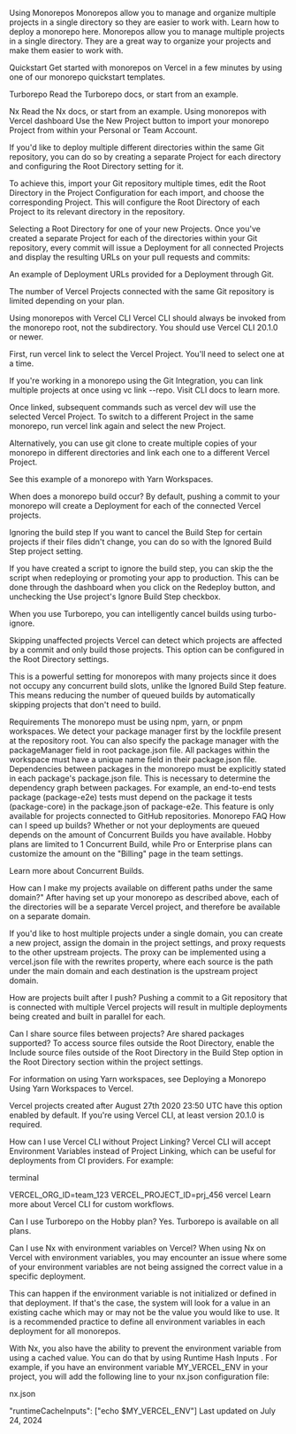 Using Monorepos
Monorepos allow you to manage and organize multiple projects in a single directory so they are easier to work with. Learn how to deploy a monorepo here.
Monorepos allow you to manage multiple projects in a single directory. They are a great way to organize your projects and make them easier to work with.

Quickstart
Get started with monorepos on Vercel in a few minutes by using one of our monorepo quickstart templates.



Turborepo
Read the Turborepo docs, or start from an example.

Nx
Read the Nx docs, or start from an example.
Using monorepos with Vercel dashboard
Use the New Project button to import your monorepo Project from within your Personal or Team Account.

If you'd like to deploy multiple different directories within the same Git repository, you can do so by creating a separate Project for each directory and configuring the Root Directory setting for it.

To achieve this, import your Git repository multiple times, edit the Root Directory in the Project Configuration for each import, and choose the corresponding Project. This will configure the Root Directory of each Project to its relevant directory in the repository.


Selecting a Root Directory for one of your new Projects.
Once you've created a separate Project for each of the directories within your Git repository, every commit will issue a Deployment for all connected Projects and display the resulting URLs on your pull requests and commits:


An example of Deployment URLs provided for a Deployment through Git.

The number of Vercel Projects connected with the same Git repository is limited depending on your plan.

Using monorepos with Vercel CLI
Vercel CLI should always be invoked from the monorepo root, not the subdirectory. You should use Vercel CLI 20.1.0 or newer.

First, run vercel link to select the Vercel Project. You'll need to select one at a time.

If you're working in a monorepo using the Git Integration, you can link multiple projects at once using vc link --repo. Visit CLI docs to learn more.

Once linked, subsequent commands such as vercel dev will use the selected Vercel Project. To switch to a different Project in the same monorepo, run vercel link again and select the new Project.

Alternatively, you can use git clone to create multiple copies of your monorepo in different directories and link each one to a different Vercel Project.

See this example of a monorepo with Yarn Workspaces.

When does a monorepo build occur?
By default, pushing a commit to your monorepo will create a Deployment for each of the connected Vercel projects.

Ignoring the build step
If you want to cancel the Build Step for certain projects if their files didn't change, you can do so with the Ignored Build Step project setting.

If you have created a script to ignore the build step, you can skip the the script when redeploying or promoting your app to production. This can be done through the dashboard when you click on the Redeploy button, and unchecking the Use project's Ignore Build Step checkbox.

When you use Turborepo, you can intelligently cancel builds using turbo-ignore.

Skipping unaffected projects
Vercel can detect which projects are affected by a commit and only build those projects. This option can be configured in the Root Directory settings.

This is a powerful setting for monorepos with many projects since it does not occupy any concurrent build slots, unlike the Ignored Build Step feature. This means reducing the number of queued builds by automatically skipping projects that don't need to build.

Requirements
The monorepo must be using npm, yarn, or pnpm workspaces.
We detect your package manager first by the lockfile present at the repository root. You can also specify the package manager with the packageManager field in root package.json file.
All packages within the workspace must have a unique name field in their package.json file.
Dependencies between packages in the monorepo must be explicitly stated in each package's package.json file. This is necessary to determine the dependency graph between packages.
For example, an end-to-end tests package (package-e2e) tests must depend on the package it tests (package-core) in the package.json of package-e2e.
This feature is only available for projects connected to GitHub repositories.
Monorepo FAQ
How can I speed up builds?
Whether or not your deployments are queued depends on the amount of Concurrent Builds you have available. Hobby plans are limited to 1 Concurrent Build, while Pro or Enterprise plans can customize the amount on the "Billing" page in the team settings.

Learn more about Concurrent Builds.

How can I make my projects available on different paths under the same domain?"
After having set up your monorepo as described above, each of the directories will be a separate Vercel project, and therefore be available on a separate domain.

If you'd like to host multiple projects under a single domain, you can create a new project, assign the domain in the project settings, and proxy requests to the other upstream projects. The proxy can be implemented using a vercel.json file with the rewrites property, where each source is the path under the main domain and each destination is the upstream project domain.

How are projects built after I push?
Pushing a commit to a Git repository that is connected with multiple Vercel projects will result in multiple deployments being created and built in parallel for each.

Can I share source files between projects? Are shared packages supported?
To access source files outside the Root Directory, enable the Include source files outside of the Root Directory in the Build Step option in the Root Directory section within the project settings.

For information on using Yarn workspaces, see Deploying a Monorepo Using Yarn Workspaces to Vercel.

Vercel projects created after August 27th 2020 23:50 UTC have this option enabled by default. If you're using Vercel CLI, at least version 20.1.0 is required.

How can I use Vercel CLI without Project Linking?
Vercel CLI will accept Environment Variables instead of Project Linking, which can be useful for deployments from CI providers. For example:

terminal

VERCEL_ORG_ID=team_123 VERCEL_PROJECT_ID=prj_456 vercel
Learn more about Vercel CLI for custom workflows.

Can I use Turborepo on the Hobby plan?
Yes. Turborepo is available on all plans.

Can I use Nx with environment variables on Vercel?
When using Nx on Vercel with environment variables, you may encounter an issue where some of your environment variables are not being assigned the correct value in a specific deployment.

This can happen if the environment variable is not initialized or defined in that deployment. If that's the case, the system will look for a value in an existing cache which may or may not be the value you would like to use. It is a recommended practice to define all environment variables in each deployment for all monorepos.

With Nx, you also have the ability to prevent the environment variable from using a cached value. You can do that by using Runtime Hash Inputs . For example, if you have an environment variable MY_VERCEL_ENV in your project, you will add the following line to your nx.json configuration file:

nx.json

"runtimeCacheInputs": ["echo $MY_VERCEL_ENV"]
Last updated on July 24, 2024